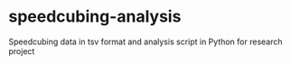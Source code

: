 # speedcubing-analysis
Speedcubing data in tsv format and analysis script in Python for research project
